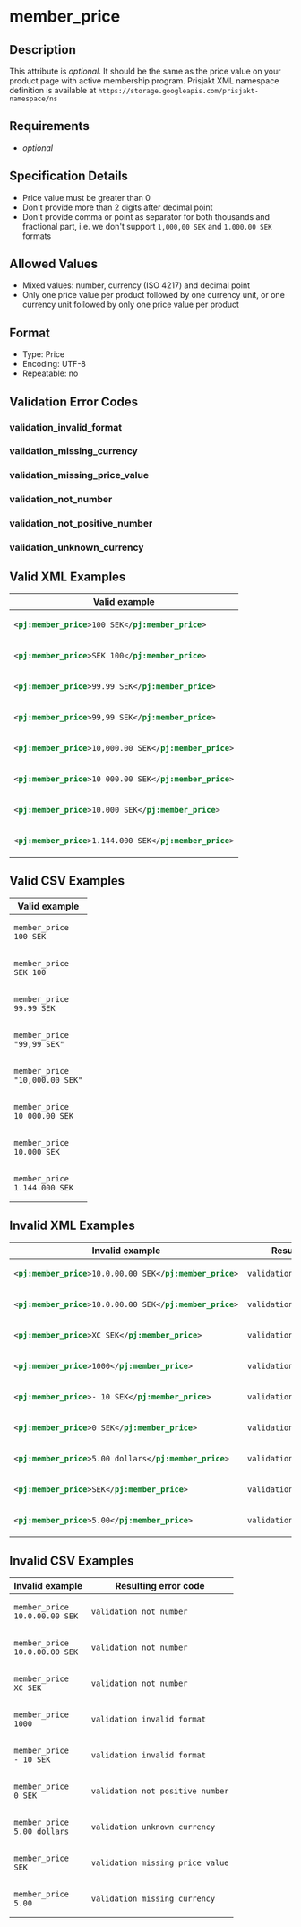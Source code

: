 # member_price

## Description

This attribute is *optional*.
It should be the same as the price value on your product page with active membership program. Prisjakt XML namespace definition is available at `https://storage.googleapis.com/prisjakt-namespace/ns`

## Requirements

* *optional*


## Specification Details

- Price value must be greater than 0
- Don't provide more than 2 digits after decimal point
- Don't provide comma or point as separator for both thousands and fractional part, i.e. we don't support `1,000,00 SEK` and `1.000.00 SEK` formats

## Allowed Values
- Mixed values: number, currency (ISO 4217) and decimal point
- Only one price value per product followed by one currency unit, or one currency unit followed by only one price value per product

## Format

- Type: Price
- Encoding: UTF-8
- Repeatable: no


## Validation Error Codes

### validation_invalid_format
### validation_missing_currency
### validation_missing_price_value
### validation_not_number
### validation_not_positive_number
### validation_unknown_currency

## Valid XML Examples

<table>
<thead>
<tr><th>Valid example                                   </th></tr>
</thead>
<tbody>
<tr><td>

```xml
<pj:member_price>100 SEK</pj:member_price>      
```

</td></tr>
<tr><td>

```xml
<pj:member_price>SEK 100</pj:member_price>      
```

</td></tr>
<tr><td>

```xml
<pj:member_price>99.99 SEK</pj:member_price>    
```

</td></tr>
<tr><td>

```xml
<pj:member_price>99,99 SEK</pj:member_price>    
```

</td></tr>
<tr><td>

```xml
<pj:member_price>10,000.00 SEK</pj:member_price>
```

</td></tr>
<tr><td>

```xml
<pj:member_price>10 000.00 SEK</pj:member_price>
```

</td></tr>
<tr><td>

```xml
<pj:member_price>10.000 SEK</pj:member_price>   
```

</td></tr>
<tr><td>

```xml
<pj:member_price>1.144.000 SEK</pj:member_price>
```

</td></tr>
</tbody>
</table>

## Valid CSV Examples

<table>
<thead>
<tr><th>Valid example               </th></tr>
</thead>
<tbody>
<tr><td>

```csv
member_price
100 SEK        
```

</td></tr>
<tr><td>

```csv
member_price
SEK 100        
```

</td></tr>
<tr><td>

```csv
member_price
99.99 SEK      
```

</td></tr>
<tr><td>

```csv
member_price
"99,99 SEK"    
```

</td></tr>
<tr><td>

```csv
member_price
"10,000.00 SEK"
```

</td></tr>
<tr><td>

```csv
member_price
10 000.00 SEK  
```

</td></tr>
<tr><td>

```csv
member_price
10.000 SEK     
```

</td></tr>
<tr><td>

```csv
member_price
1.144.000 SEK  
```

</td></tr>
</tbody>
</table>

## Invalid XML Examples

<table>
<thead>
<tr><th>Invalid example                                  </th><th>Resulting error code          </th></tr>
</thead>
<tbody>
<tr><td>

```xml
<pj:member_price>10.0.00.00 SEK</pj:member_price>
```

</td><td>

```xml
validation_not_number         
```

</td></tr>
<tr><td>

```xml
<pj:member_price>10.0.00.00 SEK</pj:member_price>
```

</td><td>

```xml
validation_not_number         
```

</td></tr>
<tr><td>

```xml
<pj:member_price>XC SEK</pj:member_price>        
```

</td><td>

```xml
validation_not_number         
```

</td></tr>
<tr><td>

```xml
<pj:member_price>1000</pj:member_price>          
```

</td><td>

```xml
validation_invalid_format     
```

</td></tr>
<tr><td>

```xml
<pj:member_price>- 10 SEK</pj:member_price>      
```

</td><td>

```xml
validation_invalid_format     
```

</td></tr>
<tr><td>

```xml
<pj:member_price>0 SEK</pj:member_price>         
```

</td><td>

```xml
validation_not_positive_number
```

</td></tr>
<tr><td>

```xml
<pj:member_price>5.00 dollars</pj:member_price>  
```

</td><td>

```xml
validation_unknown_currency   
```

</td></tr>
<tr><td>

```xml
<pj:member_price>SEK</pj:member_price>           
```

</td><td>

```xml
validation_missing_price_value
```

</td></tr>
<tr><td>

```xml
<pj:member_price>5.00</pj:member_price>          
```

</td><td>

```xml
validation_missing_currency   
```

</td></tr>
</tbody>
</table>

## Invalid CSV Examples

<table>
<thead>
<tr><th>Invalid example            </th><th>Resulting error code          </th></tr>
</thead>
<tbody>
<tr><td>

```csv
member_price
10.0.00.00 SEK
```

</td><td>

```csv
validation_not_number         
```

</td></tr>
<tr><td>

```csv
member_price
10.0.00.00 SEK
```

</td><td>

```csv
validation_not_number         
```

</td></tr>
<tr><td>

```csv
member_price
XC SEK        
```

</td><td>

```csv
validation_not_number         
```

</td></tr>
<tr><td>

```csv
member_price
1000          
```

</td><td>

```csv
validation_invalid_format     
```

</td></tr>
<tr><td>

```csv
member_price
- 10 SEK      
```

</td><td>

```csv
validation_invalid_format     
```

</td></tr>
<tr><td>

```csv
member_price
0 SEK         
```

</td><td>

```csv
validation_not_positive_number
```

</td></tr>
<tr><td>

```csv
member_price
5.00 dollars  
```

</td><td>

```csv
validation_unknown_currency   
```

</td></tr>
<tr><td>

```csv
member_price
SEK           
```

</td><td>

```csv
validation_missing_price_value
```

</td></tr>
<tr><td>

```csv
member_price
5.00          
```

</td><td>

```csv
validation_missing_currency   
```

</td></tr>
</tbody>
</table>

